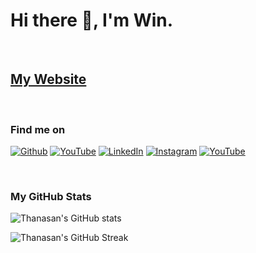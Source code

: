 # <b>Hi there 👋, I'm Win.</b>

<br>
<h2><a href="https://thnsnkmd.vercel.app"> My Website</a></h2>
<br>
<h3> Find me on </h3>

<p>
  <a href="https://github.com/itzmeowww"><img alt="Github" src="https://img.shields.io/badge/GitHub-100000?style=for-the-badge&logo=github&logoColor=white" /></a>
  <a href="https://medium.com/@itzmeowww"><img alt="YouTube" src="https://img.shields.io/badge/Medium-12100E?style=for-the-badge&logo=medium&logoColor=white" /></a>
  <a href="https://www.linkedin.com/in/thanasan-kumdee/"><img alt="LinkedIn" src="https://img.shields.io/badge/LinkedIn-0077B5?style=for-the-badge&logo=linkedin&logoColor=white" /></a>
  <a href="https://www.instagram.com/thnsn_kmd/"><img alt="Instagram" src="https://img.shields.io/badge/Instagram-E4405F?style=for-the-badge&logo=instagram&logoColor=white" /></a>
  <a href="https://www.youtube.com/channel/UCbO2Bb1HHWJAgD3P6lGwYxg"><img alt="YouTube" src="https://img.shields.io/badge/YouTube-FF0000?style=for-the-badge&logo=youtube&logoColor=white" /></a>
  
</p>
<br>

<h3> My GitHub Stats </h3>

![Thanasan's GitHub stats](https://github-readme-stats.vercel.app/api?username=itzmeowww&theme=dark)

![Thanasan's GitHub Streak](https://github-readme-streak-stats.herokuapp.com/?user=itzmeowww&theme=dark)
